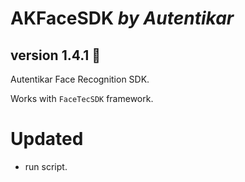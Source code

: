 # AKFaceSDK *by Autentikar*
## version 1.4.1 :rocket:

Autentikar Face Recognition SDK. 

Works with `FaceTecSDK` framework.

# Updated
* run script.

